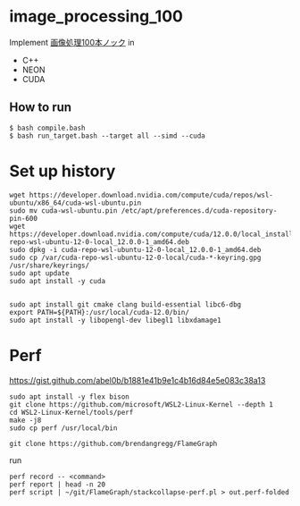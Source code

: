 # image_processing_100

Implement [画像処理100本ノック](https://github.com/minido/Gasyori100knock-1) in
- C++
- NEON
- CUDA

## How to run
```shell-session
$ bash compile.bash
$ bash run_target.bash --target all --simd --cuda
```

# Set up history
```shell-session
wget https://developer.download.nvidia.com/compute/cuda/repos/wsl-ubuntu/x86_64/cuda-wsl-ubuntu.pin
sudo mv cuda-wsl-ubuntu.pin /etc/apt/preferences.d/cuda-repository-pin-600
wget https://developer.download.nvidia.com/compute/cuda/12.0.0/local_installers/cuda-repo-wsl-ubuntu-12-0-local_12.0.0-1_amd64.deb
sudo dpkg -i cuda-repo-wsl-ubuntu-12-0-local_12.0.0-1_amd64.deb
sudo cp /var/cuda-repo-wsl-ubuntu-12-0-local/cuda-*-keyring.gpg /usr/share/keyrings/
sudo apt update
sudo apt install -y cuda


sudo apt install git cmake clang build-essential libc6-dbg
export PATH=${PATH}:/usr/local/cuda-12.0/bin/
sudo apt install -y libopengl-dev libegl1 libxdamage1
```

# Perf
https://gist.github.com/abel0b/b1881e41b9e1c4b16d84e5e083c38a13
```shell-session
sudo apt install -y flex bison
git clone https://github.com/microsoft/WSL2-Linux-Kernel --depth 1
cd WSL2-Linux-Kernel/tools/perf
make -j8
sudo cp perf /usr/local/bin

git clone https://github.com/brendangregg/FlameGraph
```

run
```
perf record -- <command>
perf report | head -n 20
perf script | ~/git/FlameGraph/stackcollapse-perf.pl > out.perf-folded
```
